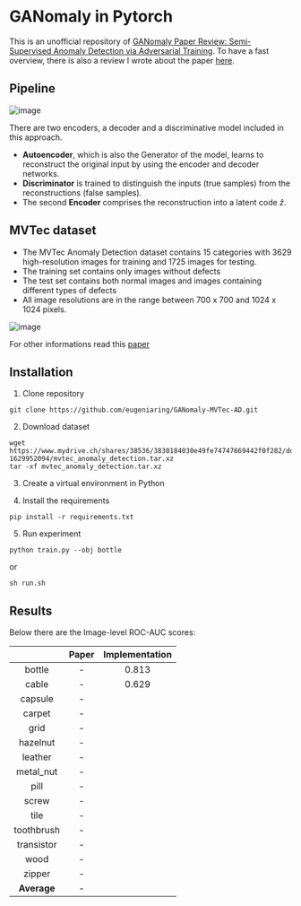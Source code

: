 # GANomaly in Pytorch

This is an unofficial repository of [GANomaly Paper Review: Semi-Supervised Anomaly Detection via Adversarial Training](https://arxiv.org/abs/1805.06725). To have a fast overview, there is also a review I wrote about the paper [here](https://medium.com/p/a6f7a64a265f).

## Pipeline 

![image](https://miro.medium.com/max/1400/1*kpZKFb8l-TIRC9SVB2ET_w.png)

 There are two encoders, a decoder and a discriminative model included in this approach.

* **Autoencoder**, which is also the Generator of the model, learns to reconstruct the original input by using the encoder and decoder networks.
* **Discriminator** is trained to distinguish the inputs (true samples) from the reconstructions (false samples).
* The second **Encoder** comprises the reconstruction into a latent code $\hat{z}$.

## MVTec dataset

* The MVTec Anomaly Detection dataset contains 15 categories with 3629 high-resolution images for training and 1725 images for testing. 
* The training set contains only images without defects 
* The test set contains both normal images and images containing different types of defects
* All image resolutions are in the range between 700 x 700 and 1024 x 1024 pixels.

![image](https://user-images.githubusercontent.com/61031596/175270521-a0829113-fa8b-493f-b28e-b8c0bf129d3b.png)

For other informations read this [paper](https://openaccess.thecvf.com/content_CVPR_2019/papers/Bergmann_MVTec_AD_--_A_Comprehensive_Real-World_Dataset_for_Unsupervised_Anomaly_CVPR_2019_paper.pdf)

## Installation

1. Clone repository

```
git clone https://github.com/eugeniaring/GANomaly-MVTec-AD.git
````

2. Download dataset
```
wget https://www.mydrive.ch/shares/38536/3830184030e49fe74747669442f0f282/download/420938113-1629952094/mvtec_anomaly_detection.tar.xz
tar -xf mvtec_anomaly_detection.tar.xz
```
3. Create a virtual environment in Python

4. Install the requirements

```
pip install -r requirements.txt
````
5. Run experiment

```
python train.py --obj bottle
````

or

```
sh run.sh
````

## Results 

Below there are the Image-level ROC-AUC scores:

|  | Paper    | Implementation    |
| :---:   | :---: | :---: |
| bottle | -   | 0.813   |
| cable | -   | 0.629   |
| capsule | -   |    |
| carpet | -   |    |
| grid | -   |    |
| hazelnut | -   |    |
| leather | -   |    |
| metal_nut | -   |    |
| pill | -   |    |
| screw | -   |    |
| tile | -   |    |
| toothbrush | -   |    |
| transistor | -   |    |
| wood | -   |    |
| zipper | -   |    |
| **Average** | -   |    |





